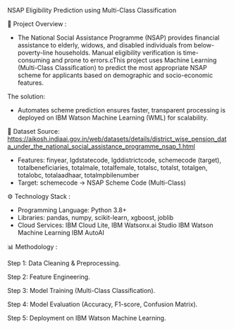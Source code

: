 NSAP Eligibility Prediction using Multi-Class Classification

📌 Project Overview :

- The National Social Assistance Programme (NSAP) provides financial assistance to elderly, widows, and disabled individuals from below-poverty-line households. Manual eligibility verification is time-consuming and prone to errors.cThis project uses Machine Learning (Multi-Class Classification) to predict the most appropriate NSAP scheme for applicants based on demographic and socio-economic features.

The solution: 
- Automates scheme prediction ensures faster, transparent processing is deployed on IBM Watson Machine Learning (WML) for scalability.

📂 Dataset Source: https://aikosh.indiaai.gov.in/web/datasets/details/district_wise_pension_data_under_the_national_social_assistance_programme_nsap_1.html

- Features: finyear, lgdstatecode, lgddistrictcode, schemecode (target), totalbeneficiaries, totalmale, totalfemale, totalsc, totalst, totalgen, totalobc, totalaadhaar, totalmpbilenumber
- Target: schemecode → NSAP Scheme Code (Multi-Class)

⚙️ Technology Stack :
- Programming Language: Python 3.8+
- Libraries: pandas, numpy, scikit-learn, xgboost, joblib
- Cloud Services: IBM Cloud Lite,
                  IBM Watsonx.ai Studio
                  IBM Watson Machine Learning
                  IBM AutoAI

📊 Methodology :

Step 1: Data Cleaning & Preprocessing.

Step 2: Feature Engineering.

Step 3: Model Training (Multi-Class Classification).

Step 4: Model Evaluation (Accuracy, F1-score, Confusion Matrix).

Step 5: Deployment on IBM Watson Machine Learning.
